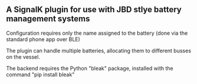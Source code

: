 ## A SignalK plugin for use with JBD stlye battery management systems

Configuration requires only the name assigned to the battery (done via the standard phone app over BLE) 

The plugin can handle multiple batteries, allocating them to different busses on the vessel.

The backend requires the Python "bleak" package, installed with the command "pip install bleak"
